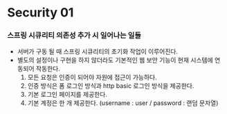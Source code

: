 # Security 01

### 스프링 시큐리티 의존성 추가 시 일어나는 일들

- 서버가 구동 될 때 스프링 시큐리티의 초기화 작업이 이루어진다.
- 별도의 설정이나 구현을 하지 않더라도 기본적인 웹 보안 기능이 현재 시스템에 연동되어 작동한다.
  1. 모든 요청은 인증이 되어야 자원에 접근이 가능하다.
  2. 인증 방식은 폼 로그인 방식과 http basic 로그인 방식을 제공한다.
  3. 기본 로그인 페이지를 제공한다.
  4. 기본 계정은 한 개 제공한다. (username : user / password : 랜덤 문자열)